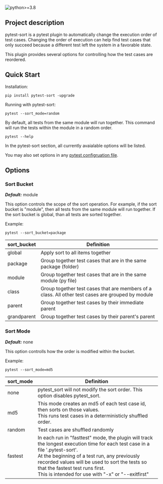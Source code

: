 ![python>=3.8](https://img.shields.io/badge/python->=3.8-blue)

## Project description

pytest-sort is a pytest plugin to automatically change the execution order of test cases.  Changing the order of execution can help find test cases that only succeed because a different test left the system in a favorable state.

This plugin provides several options for controlling how the test cases are reordered.

## Quick Start

Installation:

```
pip install pytest-sort -upgrade
```

Running with pytest-sort:

```
pytest --sort_mode=random
```

By default, all tests from the same module will run together.  This command will run the tests within the module in a random order.

```
pytest --help
```

In the pytest-sort section, all currently avaialable options will be listed.

You may also set options in any [pytest configruation file](https://docs.pytest.org/en/stable/reference/customize.html).

## Options

### Sort Bucket

***Default:*** module

This option controls the scope of the sort operation.  For example, if the sort bucket is "module", then all tests from the same module will run together.  If the sort bucket is global, than all tests are sorted together.

Example: 
```
pytest --sort_bucket=package
```

| sort_bucket | Definition | 
| --- | --- |
| global | Apply sort to all items together |
| package | Group together test cases that are in the same package (folder) |
| module | Group together test cases that are in the same module (py file) |
| class | Group together test cases that are members of a class.  All other test cases are grouped by module |
| parent | Group together test cases by their immediate parent |
| grandparent | Group together test cases by their parent's parent |

### Sort Mode

***Default:*** none

This option controlls how the order is modified within the bucket.

Example:
```
pytest --sort_mode=md5
```

| sort_mode | Definition | 
| --- | --- |
| none | pytest_sort will not modify the sort order.  This option disables pytest_sort. |
| md5 | This mode creates an md5 of each test case id, then sorts on those values.  <br> This runs test cases in a deterministicly shuffled order. |
| random | Test cases are shuffled randomly |
| fastest | In each run in "fasttest" mode, the plugin will track the longest execution time for each test case in a file '.pytest-sort'.  <br> At the beginning of a test run, any previously recorded values will be used to sort the tests so that the fastest test runs first.<br>  This is intended for use with "-x" or "--exitfirst"